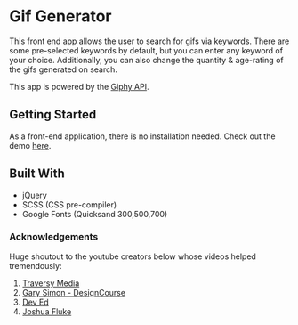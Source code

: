 # Gif Generator

This front end app allows the user to search for gifs via keywords. There are some pre-selected keywords by default, but you can enter any keyword of your choice. Additionally, you can also change the quantity & age-rating of the gifs generated on search.  

This app is powered by the [Giphy API](https://developers.giphy.com/).

## Getting Started

As a front-end application, there is no installation needed. Check out the demo [here](https://19sean96.github.io/gif-generator-MAX/).

## Built With

 - jQuery
 - SCSS (CSS pre-compiler)
 - Google Fonts (Quicksand 300,500,700)

 
### Acknowledgements
Huge shoutout to the youtube creators below whose videos helped tremendously:

 1. [Traversy Media](https://www.youtube.com/channel/UC29ju8bIPH5as8OGnQzwJyA)
 2. [Gary Simon - DesignCourse](https://www.youtube.com/channel/UCVyRiMvfUNMA1UPlDPzG5Ow)
 3. [Dev Ed](https://www.youtube.com/channel/UClb90NQQcskPUGDIXsQEz5Q)
 4. [Joshua Fluke](https://www.youtube.com/channel/UC-91UA-Xy2Cvb98deRXuggA)
